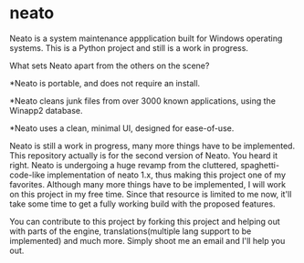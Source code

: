 # neato

Neato is a system maintenance appplication built for Windows operating systems. This is a Python project and still is a work in progress.

What sets Neato apart from the others on the scene?

  *Neato is portable, and does not require an install. 

  *Neato cleans junk files from over 3000 known applications, using the Winapp2 database.

  *Neato uses a clean, minimal UI, designed for ease-of-use.

Neato is still a work in progress, many more things have to be implemented. This repository actually is for the second version of Neato. You heard it right. Neato is undergoing a huge revamp from the cluttered, spaghetti-code-like implementation of neato 1.x, thus making this project one of my favorites. Although many more things have to be implemented, I will work on this project in my free time. Since that resource is limited to me now, it'll take some time to get a fully working build with the proposed features.

You can contribute to this project by forking this project and helping out with parts of the engine, translations(multiple lang support to be implemented) and much more. Simply shoot me an email and I'll help you out.

